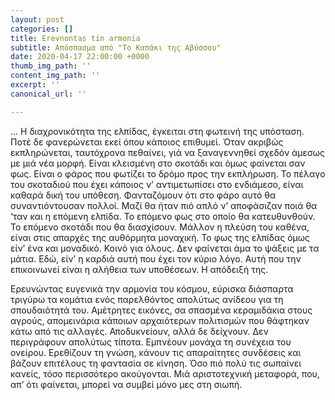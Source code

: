 ```yaml
---
layout: post
categories: []
title: Erevnontas tin armonia
subtitle: Απόσπασμα από "Το Καπάκι της Αβύσσου"
date: 2020-04-17 22:00:00 +0000
thumb_img_path: ''
content_img_path: ''
excerpt: ''
canonical_url: ''

---
```

... Η διαχρονικότητα της ελπίδας, έγκειται στη φωτεινή της υπόσταση. Ποτέ δε φανερώνεται εκεί όπου κάποιος επιθυμεί. Όταν ακριβώς εκπληρώνεται, ταυτόχρονα πεθαίνει, γιά να ξαναγεννηθεί σχεδόν άμεσως με μιά νέα μορφή. Είναι κλεισμένη στο σκοτάδι και όμως φαίνεται σαν φως. Είναι ο φάρος που φωτίζει το δρόμο προς την εκπλήρωση. Το πέλαγο του σκοταδιού που έχει κάποιος ν’ αντιμετωπίσει στο ενδιάμεσο, είναι καθαρά δική του υπόθεση. Φανταζόμουν ότι στο φάρο αυτό θα συναντιόντουσαν πολλοί. Μαζί θα ήταν πιό απλό ν’ αποφάσιζαν ποιά θα ‘ταν και η επόμενη ελπίδα. Το επόμενο φως στο οποίο θα κατευθυνθούν. Το επόμενο σκοτάδι που θα διασχίσουν. Μάλλον η πλεύση του καθένα, είναι στις απαρχές της αυθόρμητα μοναχική. Το φως της ελπίδας όμως είν’ ένα και μοναδικό. Κοινό για όλους. Δεν φαίνεται άμα το ψάξεις με τα μάτια. Εδώ, είν’ η καρδιά αυτή που έχει τον κύριο λόγο. Αυτή που την επικοινωνεί είναι η αλήθεια των υποθέσεων. Η απόδειξή της.

Ερευνώντας ευγενικά την αρμονία του κόσμου, εύρισκα διάσπαρτα τριγύρω τα κομάτια ενός παρελθόντος απολύτως ανίδεου για τη σπουδαιότητά του. Αμέτρητες εικόνες, σα σπασμένα κεραμιδάκια στους αγρούς, απομεινάρια κάποιων αρχαιότερων πολιτισμών που θάφτηκαν κάτω από τις αλλαγές. Αποδυκνείουν, αλλά δε δείχνουν. Δεν περιγράφουν απολύτως τίποτα. Εμπνέουν μονάχα τη συνέχεια του ονείρου. Ερεθίζουν τη γνώση, κάνουν τις απαραίτητες συνδέσεις και βάζουν επιτέλους τη φαντασία σε κίνηση. Όσο πιό πολύ τις σωπαίνει κανείς, τόσο περισσότερο ακούγονται. Μιά αριστοτεχνική μεταφορά, που, απ’ ότι φαίνεται, μπορεί να συμβεί μόνο μες στη σιωπή.
